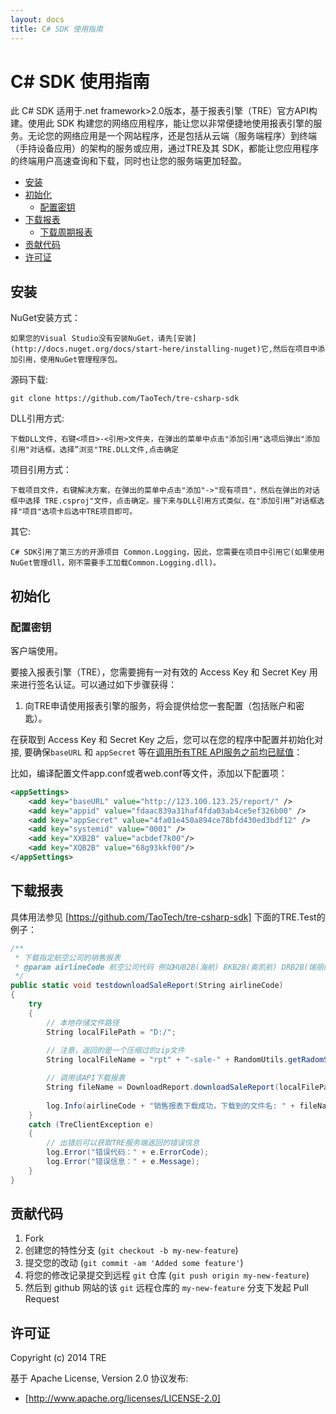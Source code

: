 ```yaml
---
layout: docs
title: C# SDK 使用指南
---
```


# C# SDK 使用指南

此 C# SDK 适用于.net framework>2.0版本，基于报表引擎（TRE）官方API构建。使用此 SDK 构建您的网络应用程序，能让您以非常便捷地使用报表引擎的服务。无论您的网络应用是一个网站程序，还是包括从云端（服务端程序）到终端（手持设备应用）的架构的服务或应用，通过TRE及其 SDK，都能让您应用程序的终端用户高速查询和下载，同时也让您的服务端更加轻盈。

- [安装](#install)
- [初始化](#setup)
	- [配置密钥](#setup-key)
- [下载报表](#rs-api)
	- [下载周期报表](#rs-downcyc)
- [贡献代码](#contribution)
- [许可证](#license)

<a name=install></a>
##  安装

NuGet安装方式：

	如果您的Visual Studio没有安装NuGet，请先[安装](http://docs.nuget.org/docs/start-here/installing-nuget)它,然后在项目中添加引用，使用NuGet管理程序包。

源码下载:

	git clone https://github.com/TaoTech/tre-csharp-sdk

DLL引用方式:

	下载DLL文件，右键<项目>-<引用>文件夹，在弹出的菜单中点击"添加引用"选项后弹出"添加引用"对话框，选择”浏览"TRE.DLL文件,点击确定	

项目引用方式：

	下载项目文件，右键解决方案，在弹出的菜单中点击"添加"->"现有项目"，然后在弹出的对话框中选择 TRE.csproj"文件，点击确定。接下来与DLL引用方式类似，在"添加引用”对话框选择"项目"选项卡后选中TRE项目即可。

其它:

	C# SDK引用了第三方的开源项目 Common.Logging，因此，您需要在项目中引用它(如果使用NuGet管理dll，刚不需要手工加载Common.Logging.dll)。

<a name=setup></a>
## 初始化
<a name=setup-key></a>
### 配置密钥

客户端使用。

要接入报表引擎（TRE），您需要拥有一对有效的 Access Key 和 Secret Key 用来进行签名认证。可以通过如下步骤获得：

1. 向TRE申请使用报表引擎的服务，将会提供给您一套配置（包括账户和密匙）。

在获取到 Access Key 和 Secret Key 之后，您可以在您的程序中配置并初始化对接, 要确保`baseURL` 和 `appSecret` 等在<u>调用所有TRE API服务之前均已赋值</u>：

比如，编译配置文件app.conf或者web.conf等文件，添加以下配置项：

``` xml
<appSettings>
    <add key="baseURL" value="http://123.100.123.25/report/" />
    <add key="appid" value="fdaac839a31haf4fda03ab4ce5ef326b00" />
    <add key="appSecret" value="4fa01e450a894ce78bfd430ed3bdf12" />
    <add key="systemid" value="0001" />
    <add key="XXB2B" value="acbdef7k00"/>
    <add key="XQB2B" value="68g93kkf00"/>
</appSettings>
```

<a name=rs-api></a>
## 下载报表

具体用法参见 [https://github.com/TaoTech/tre-csharp-sdk] 下面的TRE.Test的例子：

```c#
/**
 * 下载指定航空公司的销售报表
 * @param airlineCode 航空公司代码 例如HUB2B(海航) BKB2B(奥凯航) DRB2B(瑞丽航) 详见 @see DownloadReport
 */
public static void testdownloadSaleReport(String airlineCode)
{
	try
	{
		// 本地存储文件路径 
		String localFilePath = "D:/";
		
		// 注意，返回的是一个压缩过的zip文件
		String localFileName = "rpt" + "-sale-" + RandomUtils.getRadomStr09AZaz(10) + ".zip";

		// 调用该API下载报表
		String fileName = DownloadReport.downloadSaleReport(localFilePath, localFileName, airlineCode, DownloadReport.ZH_CN);
		
		log.Info(airlineCode + "销售报表下载成功，下载到的文件名: " + fileName);
	}
	catch (TreClientException e)
	{
	    // 出错后可以获取TRE服务端返回的错误信息
		log.Error("错误代码：" + e.ErrorCode);
		log.Error("错误信息：" + e.Message);
	}
}
```

<a name=contribution></a>
## 贡献代码

1. Fork
2. 创建您的特性分支 (`git checkout -b my-new-feature`)
3. 提交您的改动 (`git commit -am 'Added some feature'`)
4. 将您的修改记录提交到远程 `git` 仓库 (`git push origin my-new-feature`)
5. 然后到 github 网站的该 `git` 远程仓库的 `my-new-feature` 分支下发起 Pull Request

<a name=license></a>
## 许可证

Copyright (c) 2014 TRE

基于 Apache License, Version 2.0 协议发布:

* [http://www.apache.org/licenses/LICENSE-2.0]
